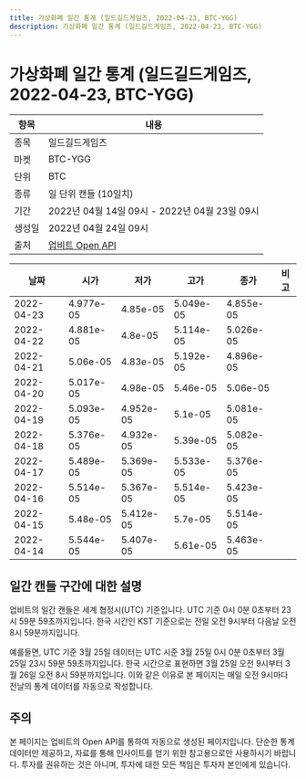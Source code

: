 ```yaml
---
title: 가상화폐 일간 통계 (일드길드게임즈, 2022-04-23, BTC-YGG)
description: 가상화폐 일간 통계 (일드길드게임즈, 2022-04-23, BTC-YGG)
---
```



가상화폐 일간 통계 (일드길드게임즈, 2022-04-23, BTC-YGG)
===

|항목|내용|
|--|--|
|종목|일드길드게임즈|
|마켓|BTC-YGG|
|단위|BTC|
|종류|일 단위 캔들 (10일치)|
|기간|2022년 04월 14일 09시 - 2022년 04월 23일 09시|
|생성일|2022년 04월 24일 09시|
|출처|[업비트 Open API](https://docs.upbit.com)|


|날짜|시가|저가|고가|종가|비고|
|--|--|--|--|--|--|
|2022-04-23|4.977e-05|4.85e-05|5.049e-05|4.855e-05|    |
|2022-04-22|4.881e-05|4.8e-05|5.114e-05|5.026e-05|    |
|2022-04-21|5.06e-05|4.83e-05|5.192e-05|4.896e-05|    |
|2022-04-20|5.017e-05|4.98e-05|5.46e-05|5.06e-05|    |
|2022-04-19|5.093e-05|4.952e-05|5.1e-05|5.081e-05|    |
|2022-04-18|5.376e-05|4.932e-05|5.39e-05|5.082e-05|    |
|2022-04-17|5.489e-05|5.369e-05|5.533e-05|5.376e-05|    |
|2022-04-16|5.514e-05|5.367e-05|5.514e-05|5.423e-05|    |
|2022-04-15|5.48e-05|5.412e-05|5.7e-05|5.514e-05|    |
|2022-04-14|5.544e-05|5.407e-05|5.61e-05|5.463e-05|    |


일간 캔들 구간에 대한 설명
---


업비트의 일간 캔들은 세계 협정시(UTC) 기준입니다. 
UTC 기준 0시 0분 0초부터 23시 59분 59초까지입니다. 
한국 시간인 KST 기준으로는 전일 오전 9시부터 다음날 오전 8시 59분까지입니다. 


예를들면, UTC 기준 3월 25일 데이터는 UTC 시준 3월 25일 0시 0분 0초부터 3월 25일 23시 59분 59초까지입니다. 
한국 시간으로 표현하면 3월 25일 오전 9시부터 3월 26일 오전 8시 59분까지입니다. 
이와 같은 이유로 본 페이지는 매일 오전 9시마다 전날의 통계 데이터를 자동으로 작성합니다. 


주의
---


본 페이지는 업비트의 Open API를 통하여 자동으로 생성된 페이지입니다. 
단순한 통계 데이터만 제공하고, 자료를 통해 인사이트를 얻기 위한 참고용으로만 사용하시기 바랍니다. 
투자를 권유하는 것은 아니며, 투자에 대한 모든 책임은 투자자 본인에게 있습니다. 
